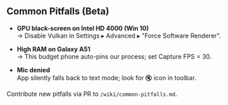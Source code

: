 ## Common Pitfalls (Beta)

* **GPU black-screen on Intel HD 4000 (Win 10)**  
  → Disable Vulkan in Settings ▸ Advanced ▸ "Force Software Renderer".

* **High RAM on Galaxy A51**  
  → This budget phone auto-pins our process; set Capture FPS = 30.

* **Mic denied**  
  App silently falls back to text mode; look for 🔇 icon in toolbar.

Contribute new pitfalls via PR to `/wiki/common-pitfalls.md`.
